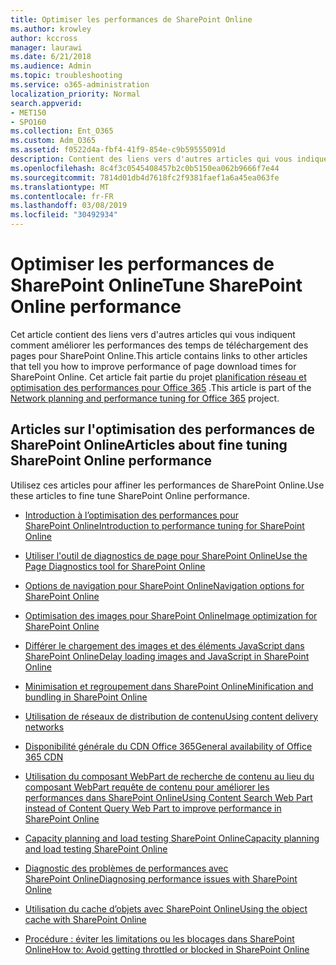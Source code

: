```yaml
---
title: Optimiser les performances de SharePoint Online
ms.author: krowley
author: kccross
manager: laurawi
ms.date: 6/21/2018
ms.audience: Admin
ms.topic: troubleshooting
ms.service: o365-administration
localization_priority: Normal
search.appverid:
- MET150
- SPO160
ms.collection: Ent_O365
ms.custom: Adm_O365
ms.assetid: f0522d4a-fbf4-41f9-854e-c9b59555091d
description: Contient des liens vers d'autres articles qui vous indiquent comment améliorer les performances des temps de téléchargement des pages pour SharePoint Online.
ms.openlocfilehash: 8c4f3c0545408457b2c0b5150ea062b9666f7e44
ms.sourcegitcommit: 7814d01db4d7618fc2f9381faef1a6a45ea063fe
ms.translationtype: MT
ms.contentlocale: fr-FR
ms.lasthandoff: 03/08/2019
ms.locfileid: "30492934"
---
```

# <a name="tune-sharepoint-online-performance"></a><span data-ttu-id="2b9c9-103">Optimiser les performances de SharePoint Online</span><span class="sxs-lookup"><span data-stu-id="2b9c9-103">Tune SharePoint Online performance</span></span>

<span data-ttu-id="2b9c9-104">Cet article contient des liens vers d'autres articles qui vous indiquent comment améliorer les performances des temps de téléchargement des pages pour SharePoint Online.</span><span class="sxs-lookup"><span data-stu-id="2b9c9-104">This article contains links to other articles that tell you how to improve performance of page download times for SharePoint Online.</span></span> <span data-ttu-id="2b9c9-105">Cet article fait partie du projet [planification réseau et optimisation des performances pour Office 365](https://aka.ms/tune) .</span><span class="sxs-lookup"><span data-stu-id="2b9c9-105">This article is part of the [Network planning and performance tuning for Office 365](https://aka.ms/tune) project.</span></span>
   
## <a name="articles-about-fine-tuning-sharepoint-online-performance"></a><span data-ttu-id="2b9c9-106">Articles sur l'optimisation des performances de SharePoint Online</span><span class="sxs-lookup"><span data-stu-id="2b9c9-106">Articles about fine tuning SharePoint Online performance</span></span>

<span data-ttu-id="2b9c9-107">Utilisez ces articles pour affiner les performances de SharePoint Online.</span><span class="sxs-lookup"><span data-stu-id="2b9c9-107">Use these articles to fine tune SharePoint Online performance.</span></span>
  
- [<span data-ttu-id="2b9c9-108">Introduction à l’optimisation des performances pour SharePoint Online</span><span class="sxs-lookup"><span data-stu-id="2b9c9-108">Introduction to performance tuning for SharePoint Online</span></span>](introduction-to-performance-tuning-for-sharepoint-online.md)
    
- [<span data-ttu-id="2b9c9-109">Utiliser l'outil de diagnostics de page pour SharePoint Online</span><span class="sxs-lookup"><span data-stu-id="2b9c9-109">Use the Page Diagnostics tool for SharePoint Online</span></span>](page-diagnostics-for-spo.md)
    
- [<span data-ttu-id="2b9c9-110">Options de navigation pour SharePoint Online</span><span class="sxs-lookup"><span data-stu-id="2b9c9-110">Navigation options for SharePoint Online</span></span>](navigation-options-for-sharepoint-online.md)
    
- [<span data-ttu-id="2b9c9-111">Optimisation des images pour SharePoint Online</span><span class="sxs-lookup"><span data-stu-id="2b9c9-111">Image optimization for SharePoint Online</span></span>](image-optimization-for-sharepoint-online.md)
    
- [<span data-ttu-id="2b9c9-112">Différer le chargement des images et des éléments JavaScript dans SharePoint Online</span><span class="sxs-lookup"><span data-stu-id="2b9c9-112">Delay loading images and JavaScript in SharePoint Online</span></span>](delay-loading-images-and-javascript-in-sharepoint-online.md)
    
- [<span data-ttu-id="2b9c9-113">Minimisation et regroupement dans SharePoint Online</span><span class="sxs-lookup"><span data-stu-id="2b9c9-113">Minification and bundling in SharePoint Online</span></span>](minification-and-bundling-in-sharepoint-online.md)
    
- [<span data-ttu-id="2b9c9-114">Utilisation de réseaux de distribution de contenu</span><span class="sxs-lookup"><span data-stu-id="2b9c9-114">Using content delivery networks</span></span>](using-content-delivery-networks-with-sharepoint-online.md)
    
 - [<span data-ttu-id="2b9c9-115">Disponibilité générale du CDN Office 365</span><span class="sxs-lookup"><span data-stu-id="2b9c9-115">General availability of Office 365 CDN</span></span>](https://dev.office.com/blogs/general-availability-of-office-365-cdn)
    
- [<span data-ttu-id="2b9c9-116">Utilisation du composant WebPart de recherche de contenu au lieu du composant WebPart requête de contenu pour améliorer les performances dans SharePoint Online</span><span class="sxs-lookup"><span data-stu-id="2b9c9-116">Using Content Search Web Part instead of Content Query Web Part to improve performance in SharePoint Online</span></span>](using-content-search-web-part-instead-of-content-query-web-part-to-improve-perfo.md)
    
- [<span data-ttu-id="2b9c9-117">Capacity planning and load testing SharePoint Online</span><span class="sxs-lookup"><span data-stu-id="2b9c9-117">Capacity planning and load testing SharePoint Online</span></span>](capacity-planning-and-load-testing-sharepoint-online.md)
    
- [<span data-ttu-id="2b9c9-118">Diagnostic des problèmes de performances avec SharePoint Online</span><span class="sxs-lookup"><span data-stu-id="2b9c9-118">Diagnosing performance issues with SharePoint Online</span></span>](diagnosing-performance-issues-with-sharepoint-online.md)
    
- [<span data-ttu-id="2b9c9-119">Utilisation du cache d’objets avec SharePoint Online</span><span class="sxs-lookup"><span data-stu-id="2b9c9-119">Using the object cache with SharePoint Online</span></span>](using-the-object-cache-with-sharepoint-online.md)
    
- [<span data-ttu-id="2b9c9-120">Procédure : éviter les limitations ou les blocages dans SharePoint Online</span><span class="sxs-lookup"><span data-stu-id="2b9c9-120">How to: Avoid getting throttled or blocked in SharePoint Online</span></span>](https://msdn.microsoft.com/en-us/library/office/dn889829.aspx)
    

